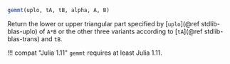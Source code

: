 ```julia
gemmt(uplo, tA, tB, alpha, A, B)
```

Return the lower or upper triangular part specified by [`uplo`](@ref stdlib-blas-uplo) of `A*B` or the other three variants according to [`tA`](@ref stdlib-blas-trans) and `tB`.

!!! compat "Julia 1.11"
    `gemmt` requires at least Julia 1.11.

